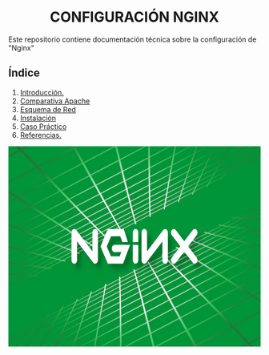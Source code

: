 ### <h1 align="center"> CONFIGURACIÓN NGINX </h1>

Este repositorio contiene documentación técnica sobre la configuración de "Nginx"
## **Índice** 
1. [Introducción.](Introduccion.md) 
2. [Comparativa Apache](Comparativa.md) 
3. [Esquema de Red](Esquema-red.md) 
4. [Instalación](Instalacion.md)
5. [Caso Práctico](Casos-practicos.md) 
6. [Referencias.](Referencias.md) 

<div align="center">
  <img src="Img/nginx-portada.jpg" width="600" height="400"/>
</div>
